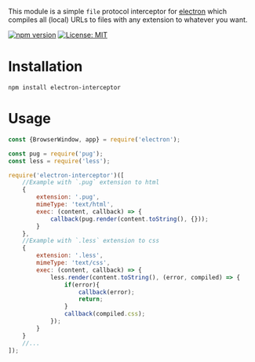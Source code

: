 This module is a simple `file` protocol interceptor for [electron](https://github.com/atom/electron) which compiles all (local) URLs to files with any extension to whatever you want.

[![npm version](https://badge.fury.io/js/electron-interceptor.svg)](https://www.npmjs.com/package/electron-interceptor) [![License: MIT](https://img.shields.io/badge/License-MIT-yellow.svg)](https://opensource.org/licenses/MIT)
# Installation

```
npm install electron-interceptor
```

# Usage
```js
const {BrowserWindow, app} = require('electron');

const pug = require('pug');
const less = require('less');

require('electron-interceptor')([
    //Example with `.pug` extension to html
    {
        extension: '.pug',
        mimeType: 'text/html',
        exec: (content, callback) => {
            callback(pug.render(content.toString(), {}));
        }
    },
    //Example with `.less` extension to css
    {
        extension: '.less',
        mimeType: 'text/css',
        exec: (content, callback) => {
            less.render(content.toString(), (error, compiled) => {
                if(error){
                    callback(error);
                    return;
                }
                callback(compiled.css);
            });
        }
    }
    //...
]);
```
